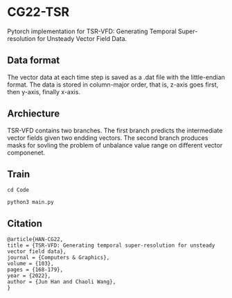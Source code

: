 # CG22-TSR
Pytorch implementation for TSR-VFD: Generating Temporal Super-resolution for Unsteady Vector Field Data.

## Data format

The vector data at each time step is saved as a .dat file with the little-endian format. The data is stored in column-major order, that is, z-axis goes first, then y-axis, finally x-axis.

## Archiecture

TSR-VFD contains two branches. The first branch predicts the intermediate vector fields given two endding vectors. The second branch produces masks for sovling the problem of unbalance value range on different vector componenet.


## Train

```
cd Code 
```

```
python3 main.py 
```

## Citation 
```
@article{HAN-CG22,
title = {TSR-VFD: Generating temporal super-resolution for unsteady vector field data},
journal = {Computers & Graphics},
volume = {103},
pages = {168-179},
year = {2022},
author = {Jun Han and Chaoli Wang},
}
```
